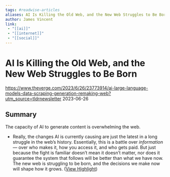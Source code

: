 ```yaml
---
tags: #readwise-articles
aliases: AI Is Killing the Old Web, and the New Web Struggles to Be Born
author: James Vincent
link:
 - "[[ai]]"
 - "[[internet]]"
 - "[[social]]"
---
```

# AI Is Killing the Old Web, and the New Web Struggles to Be Born

https://www.theverge.com/2023/6/26/23773914/ai-large-language-models-data-scraping-generation-remaking-web?utm_source=tldrnewsletter
2023-06-26
## Summary
The capacity of AI to generate content is overwhelming the web.

- Really, the changes AI is currently causing are just the latest in a long struggle in the web’s history. Essentially, this is a battle over *information* — over who makes it, how you access it, and who gets paid. But just because the fight is familiar doesn’t mean it doesn’t matter, nor does it guarantee the system that follows will be better than what we have now. The new web is struggling to be born, and the decisions we make now will shape how it grows. ([View Highlight](https://read.readwise.io/read/01h4188nkq0yx2pbaexh707y86))
